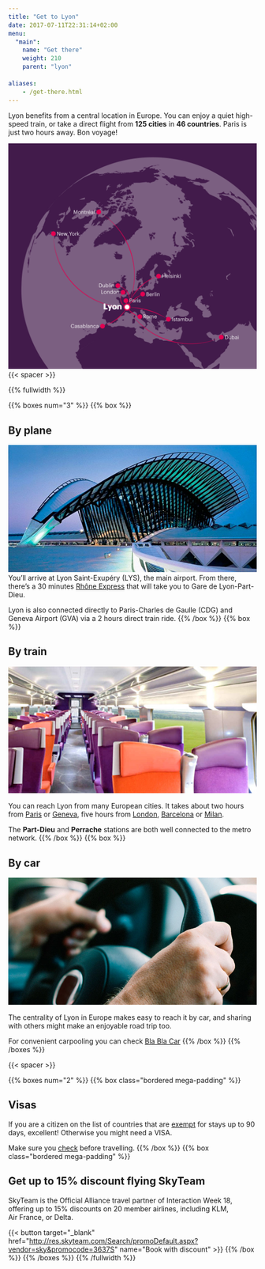 ```yaml
---
title: "Get to Lyon"
date: 2017-07-11T22:31:14+02:00
menu:
  "main":
    name: "Get there"
    weight: 210  
    parent: "lyon"

aliases: 
    - /get-there.html
---
```

Lyon benefits from a central location in Europe. You can enjoy a quiet high-speed train, or take a direct flight from **125 cities** in **46 countries**. Paris is just two hours away. Bon voyage!

![Flights to Lyon](/img/graphics/lyon_flights.png)
{{< spacer >}}

{{% fullwidth %}}

{{% boxes num="3" %}}
{{% box %}}
## By plane
![Lyon Saint Exupery airport (LYS)](/img/photos/lyon-scene10-Airport.jpg) 
You’ll arrive at Lyon Saint-Exupéry (LYS), the main airport.  From there, there’s a 30 minutes [Rh&ocirc;ne&nbsp;Express](https://www.rhonexpress.fr/en) that will take you to Gare de Lyon-Part-Dieu.

Lyon is also connected directly to Paris-Charles de Gaulle (CDG) and Geneva Airport (GVA) via a 2 hours direct train ride.
{{% /box %}}
{{% box %}}
## By train
![Inside the highspeed train - TGV](/img/photos/lyon-scene11-Train-TGV.jpg)

You can reach Lyon from many European cities. It takes about two hours from [Paris](https://www.trainline.eu/trains/paris/lyon) or [Geneva](https://www.trainline.eu/trains/geneve-cornavin/lyon), five hours from [London](http://www.eurostar.com/uk-en/city-breaks/france/lyon), [Barcelona](https://www.trainline.eu/trains/barcelona/lyon) or [Milan](https://www.trainline.eu/trains/milano/lyon).</p>

The **Part-Dieu** and **Perrache** stations are both well connected to the metro network.
{{% /box %}}
{{% box %}}
## By car
![Carpooling](/img/photos/lyon-scene12-Carpooling.jpg)

The centrality of Lyon in Europe makes easy to reach it by car, and sharing with others might make an enjoyable road trip too.

For convenient carpooling you can check [Bla&nbsp;Bla&nbsp;Car](https://www.blablacar.co.uk/search?fn=&fc=&tn=Lyon%2C+France)
{{% /box %}}
{{% /boxes %}}

{{< spacer >}}

{{% boxes num="2" %}}
{{% box class="bordered mega-padding" %}}
## Visas

If you are a citizen on the list of countries that are [exempt](http://www.diplomatie.gouv.fr/en/coming-to-france/getting-a-visa/article/foreign-nationals-holding-ordinary-passports-exempt-from-visa-requirements) for stays up to 90 days, excellent! Otherwise you might need a VISA.

Make sure you [check](http://www.diplomatie.gouv.fr/en/coming-to-france/getting-a-visa/article/faq-visas) before travelling.
{{% /box %}}
{{% box class="bordered mega-padding" %}}
## Get up to 15% discount flying SkyTeam

SkyTeam is the Official Alliance travel partner of Interaction&nbsp;Week&nbsp;18, offering up to 15% discounts on 20 member airlines, including KLM, Air&nbsp;France, or Delta.
    
{{< button target="_blank" href="http://res.skyteam.com/Search/promoDefault.aspx?vendor=sky&promocode=3637S" name="Book with discount" >}}
{{% /box %}}
{{% /boxes %}}
{{% /fullwidth %}}
